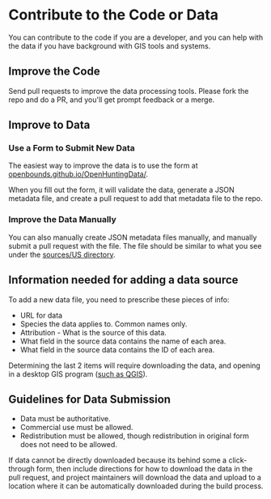 # Contribute to the Code or Data
You can contribute to the code if you are a developer, and you can help with the data if you have background with GIS tools and systems.

## Improve the Code
Send pull requests to improve the data processing tools. Please fork the repo and do a PR, and you'll get prompt feedback or a merge.

## Improve to Data

### Use a Form to Submit New Data

The easiest way to improve the data is to use the form at [openbounds.github.io/OpenHuntingData/](https://openbounds.github.io/OpenHuntingData/).

When you fill out the form, it will validate the data, generate a JSON metadata file, and create a pull request to add that metadata file to the repo.

### Improve the Data Manually

You can also manually create JSON metadata files manually, and manually submit a pull request with the file. The file should be similar to what you see under the [sources/US directory](https://github.com/OpenBounds/OpenHuntingData/tree/master/sources/US).

## Information needed for adding a data source
To add a new data file, you need to prescribe these pieces of info:

* URL for data
* Species the data applies to. Common names only.
* Attribution - What is the source of this data.
* What field in the source data contains the name of each area.
* What field in the source data contains the ID of each area.

Determining the last 2 items will require downloading the data, and opening in a desktop GIS program ([such as QGIS](http://www.qgis.org/en/site/)).

## Guidelines for Data Submission
* Data must be authoritative.
* Commercial use must be allowed.
* Redistribution must be allowed, though redistribution in original form does not need to be allowed.

If data cannot be directly downloaded because its behind some a click-through form, then include directions for how to download the data in the pull request, and project maintainers will download the data and upload to a location where it can be automatically downloaded during the build process.